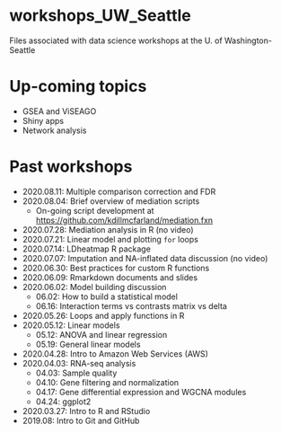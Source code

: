 # workshops_UW_Seattle

Files associated with data science workshops at the U. of Washington-Seattle

# Up-coming topics

* GSEA and ViSEAGO
* Shiny apps
* Network analysis

# Past workshops

* 2020.08.11: Multiple comparison correction and FDR
* 2020.08.04: Brief overview of mediation scripts
    - On-going script development at <https://github.com/kdillmcfarland/mediation.fxn>
* 2020.07.28: Mediation analysis in R (no video)
* 2020.07.21: Linear model and plotting `for` loops
* 2020.07.14: LDheatmap R package
* 2020.07.07: Imputation and NA-inflated data discussion (no video)
* 2020.06.30: Best practices for custom R functions
* 2020.06.09: Rmarkdown documents and slides
* 2020.06.02: Model building discussion
  - 06.02: How to build a statistical model
  - 06.16: Interaction terms vs contrasts matrix vs delta
* 2020.05.26: Loops and apply functions in R
* 2020.05.12: Linear models
  - 05.12: ANOVA and linear regression
  - 05.19: General linear models
* 2020.04.28: Intro to Amazon Web Services (AWS)
* 2020.04.03: RNA-seq analysis
  - 04.03: Sample quality
  - 04.10: Gene filtering and normalization
  - 04.17: Gene differential expression and WGCNA modules
  - 04.24: ggplot2
* 2020.03.27: Intro to R and RStudio
* 2019.08: Intro to Git and GitHub
